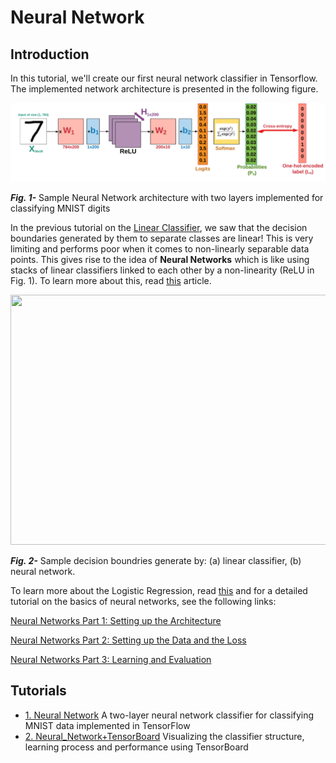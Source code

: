 # Neural Network

## Introduction

In this tutorial, we'll create our first neural network classifier in Tensorflow. The implemented network architecture is presented in the following figure.


![linear classifier](Tutorials/files/nn.png)

___Fig. 1-___ Sample Neural Network architecture with two layers implemented for classifying MNIST digits

In the previous tutorial on the [Linear Classifier](https://cs231n.github.io/linear-classify/), we saw that the decision boundaries generated by them to separate classes are linear! This is very limiting and performs poor when it comes to non-linearly separable data points. This gives rise to the idea of __Neural Networks__ which is like using stacks of linear classifiers linked to each other by a non-linearity (ReLU in Fig. 1). To learn more about this, read  [this](https://cs231n.github.io/neural-networks-case-study/) article.

<p align="center">
  <img width="800" height="400" src="https://github.com/easy-tensorflow/easy-tensorflow/blob/master/3_Neural_Network/Tutorials/files/decision_boundary.png">
</p>

 ___Fig. 2-___ Sample decision boundries generate by: (a) linear classifier, (b) neural network.
 
 
 To learn more about the Logistic Regression, read [this](https://cs231n.github.io/linear-classify/) and for a detailed tutorial on the basics of neural networks, see the following links:
 
 [Neural Networks Part 1: Setting up the Architecture](https://cs231n.github.io/neural-networks-1/)
 
 [Neural Networks Part 2: Setting up the Data and the Loss](https://cs231n.github.io/neural-networks-2/)
 
 [Neural Networks Part 3: Learning and Evaluation](https://cs231n.github.io/neural-networks-3/)
 
 
 ## Tutorials
 
 * [1. Neural Network](https://github.com/easy-tensorflow/easy-tensorflow/blob/master/3_Neural_Network/Tutorials/1_Neural_Network.ipynb)
    A two-layer neural network classifier for classifying MNIST data implemented in TensorFlow 
* [2. Neural_Network+TensorBoard](https://github.com/easy-tensorflow/easy-tensorflow/blob/master/2_Linear_Classifier/Tutorials/2_Neural_Network_TensorBoard.ipynb)
    Visualizing the classifier structure, learning process and performance using TensorBoard
